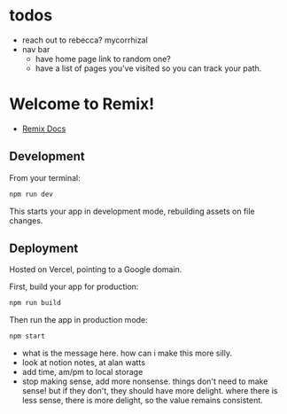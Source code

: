 # todos

- reach out to rebecca? mycorrhizal
- nav bar
  - have home page link to random one?
  - have a list of pages you've visited so you can track your path.

# Welcome to Remix!

- [Remix Docs](https://remix.run/docs)

## Development

From your terminal:

```sh
npm run dev
```

This starts your app in development mode, rebuilding assets on file changes.

## Deployment

Hosted on Vercel, pointing to a Google domain.

First, build your app for production:

```sh
npm run build
```

Then run the app in production mode:

```sh
npm start
```

- what is the message here. how can i make this more silly.
- look at notion notes, at alan watts
- add time, am/pm to local storage
- stop making sense, add more nonsense. things don't need to make sense! but if they don't, they should have more delight. where there is less sense, there is more delight, so the value remains consistent.

